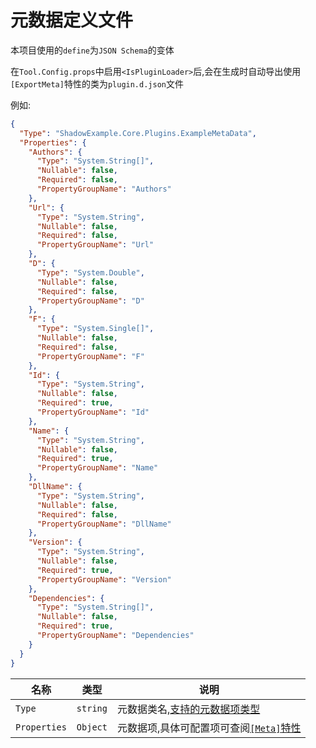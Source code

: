 # 元数据定义文件

本项目使用的`define`为`JSON Schema`的变体

在`Tool.Config.props`中启用`<IsPluginLoader>`后,会在生成时自动导出使用`[ExportMeta]`特性的类为`plugin.d.json`文件

例如:
```json
{
  "Type": "ShadowExample.Core.Plugins.ExampleMetaData",
  "Properties": {
    "Authors": {
      "Type": "System.String[]",
      "Nullable": false,
      "Required": false,
      "PropertyGroupName": "Authors"
    },
    "Url": {
      "Type": "System.String",
      "Nullable": false,
      "Required": false,
      "PropertyGroupName": "Url"
    },
    "D": {
      "Type": "System.Double",
      "Nullable": false,
      "Required": false,
      "PropertyGroupName": "D"
    },
    "F": {
      "Type": "System.Single[]",
      "Nullable": false,
      "Required": false,
      "PropertyGroupName": "F"
    },
    "Id": {
      "Type": "System.String",
      "Nullable": false,
      "Required": true,
      "PropertyGroupName": "Id"
    },
    "Name": {
      "Type": "System.String",
      "Nullable": false,
      "Required": true,
      "PropertyGroupName": "Name"
    },
    "DllName": {
      "Type": "System.String",
      "Nullable": false,
      "Required": false,
      "PropertyGroupName": "DllName"
    },
    "Version": {
      "Type": "System.String",
      "Nullable": false,
      "Required": true,
      "PropertyGroupName": "Version"
    },
    "Dependencies": {
      "Type": "System.String[]",
      "Nullable": false,
      "Required": true,
      "PropertyGroupName": "Dependencies"
    }
  }
}
```
| 名称       |      类型       | 说明 |
| ------------- | :-----------:  | ---- |
| `Type`      |   `string`    |  元数据类名,[支持的元数据项类型](/zh/advance/meta#支持的元数据项类型) |
| `Properties` |   `Object`     |  元数据项,具体可配置项可查阅[`[Meta]`特性](/zh/init/metaplugin.html#元数据项的额外配置) |

